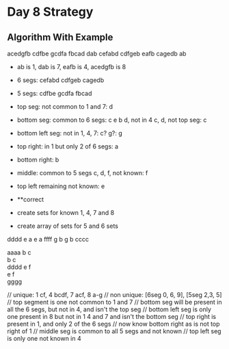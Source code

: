 # Day 8 Strategy

## Algorithm With Example

acedgfb cdfbe gcdfa fbcad dab cefabd cdfgeb eafb cagedb ab

- ab is 1, dab is 7, eafb is 4, acedgfb is 8
- 6 segs: cefabd cdfgeb cagedb
- 5 segs: cdfbe gcdfa fbcad
- top seg: not common to 1 and 7: d
- bottom seg: common to 6 segs: c e b d, not in 4 c, d, not top seg: c
- bottom left seg: not in 1, 4, 7: c? g?: g
- top right: in 1 but only 2 of 6 segs: a
- bottom right: b
- middle: common to 5 segs c, d, f, not known: f
- top left remaining not known: e
- **correct

- create sets for known 1, 4, 7 and 8
- create array of sets for 5 and 6 sets

 dddd
e    a
e    a
 ffff
g    b
g    b
 cccc

  aaaa
 b    c  
 b    c  
  dddd
 e    f  
 e    f  
  gggg

  // unique: 1 cf, 4 bcdf, 7 acf, 8 a-g
// non unique: [6seg 0, 6, 9], [5seg 2,3, 5]
// top segment is one not common to 1 and 7
// bottom seg will be present in all the 6 segs, but not in 4, and isn't the top seg
// bottom left seg is only one present in 8 but not in 1 4 and 7 and isn't the bottom seg
// top right is present in 1, and only 2 of the 6 segs
// now know bottom right as is not top right of 1
// middle seg is common to all 5 segs and not known
// top left seg is only one not known in 4
